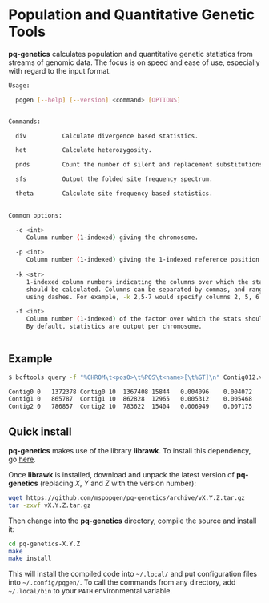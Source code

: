 # Population and Quantitative Genetic Tools

**pq-genetics** calculates population and quantitative genetic statistics from streams of genomic data. The focus is on speed and ease of use, especially with regard to the input format.

```bash
Usage:

  pqgen [--help] [--version] <command> [OPTIONS]


Commands:

  div          Calculate divergence based statistics.

  het	       Calculate heterozygosity.

  pnds         Count the number of silent and replacement substitutions and polymorphisms.

  sfs	       Output the folded site frequency spectrum.

  theta        Calculate site frequency based statistics.
    

Common options:

  -c <int>
     Column number (1-indexed) giving the chromosome.
     
  -p <int>
     Column number (1-indexed) giving the 1-indexed reference position.
     
  -k <str>
     1-indexed column numbers indicating the columns over which the statistic
     should be calculated. Columns can be separated by commas, and ranges specified
     using dashes. For example, -k 2,5-7 would specify columns 2, 5, 6 and 7.
     
  -f <int>
     Column number (1-indexed) of the factor over which the stats should be calculated.
     By default, statistics are output per chromosome.
     
```
## Example

```bash
$ bcftools query -f "%CHROM\t<pos0>\t%POS\t<name>[\t%GT]\n" Contig012.vcf | pqgen theta

Contig0	0	1372378	Contig0	10	1367408	15844	0.004096	0.004072	-0.029052
Contig1	0	865787	Contig1	10	862828	12965	0.005312	0.005468	0.148427
Contig2	0	786857	Contig2	10	783622	15404	0.006949	0.007175	0.163521
```


## Quick install

**pq-genetics** makes use of the library **librawk**. To install this dependency, go [here](https://github.com/mspopgen/librawk).

Once **librawk** is installed, download and unpack the latest version of **pq-genetics** (replacing *X*, *Y* and *Z* with the version number):
```bash
wget https://github.com/mspopgen/pq-genetics/archive/vX.Y.Z.tar.gz
tar -zxvf vX.Y.Z.tar.gz
```
Then change into the **pq-genetics** directory, compile the source and install it:
```bash
cd pq-genetics-X.Y.Z
make
make install
```
This will install the compiled code into ```~/.local/``` and put configuration files into ```~/.config/pqgen/```. To call the commands from any directory, add ```~/.local/bin``` to your ```PATH``` environmental variable.
